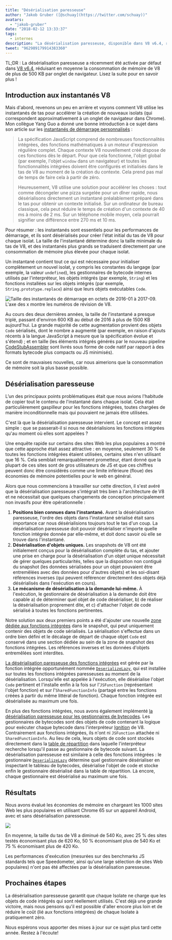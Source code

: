 ```yaml
---
title: "Désérialisation paresseuse"
author: "Jakob Gruber ([@schuay](https://twitter.com/schuay))"
avatars: 
  - "jakob-gruber"
date: "2018-02-12 13:33:37"
tags: 
  - internes
description: "La désérialisation paresseuse, disponible dans V8 v6.4, réduit en moyenne la consommation de mémoire de V8 de plus de 500 KB par onglet de navigateur."
tweet: "962989179914383360"
---
```

TL;DR : La désérialisation paresseuse a récemment été activée par défaut dans [V8 v6.4](/blog/v8-release-64), réduisant en moyenne la consommation de mémoire de V8 de plus de 500 KB par onglet de navigateur. Lisez la suite pour en savoir plus !

## Introduction aux instantanés V8

Mais d'abord, revenons un peu en arrière et voyons comment V8 utilise les instantanés de tas pour accélérer la création de nouveaux isolats (qui correspondent approximativement à un onglet de navigateur dans Chrome). Mon collègue Yang Guo a donné une bonne introduction à ce sujet dans son article sur les [instantanés de démarrage personnalisés](/blog/custom-startup-snapshots) :

<!--truncate-->
> La spécification JavaScript comprend de nombreuses fonctionnalités intégrées, des fonctions mathématiques à un moteur d'expression régulière complet. Chaque contexte V8 nouvellement créé dispose de ces fonctions dès le départ. Pour que cela fonctionne, l'objet global (par exemple, l'objet `window` dans un navigateur) et toutes les fonctionnalités intégrées doivent être configurés et initialisés dans le tas de V8 au moment de la création du contexte. Cela prend pas mal de temps de faire cela à partir de zéro.
>
> Heureusement, V8 utilise une solution pour accélérer les choses : tout comme décongeler une pizza surgelée pour un dîner rapide, nous désérialisons directement un instantané préalablement préparé dans le tas pour obtenir un contexte initialisé. Sur un ordinateur de bureau classique, cela peut réduire le temps de création d'un contexte de 40 ms à moins de 2 ms. Sur un téléphone mobile moyen, cela pourrait signifier une différence entre 270 ms et 10 ms.

Pour résumer : les instantanés sont essentiels pour les performances de démarrage, et ils sont désérialisés pour créer l'état initial du tas de V8 pour chaque isolat. La taille de l'instantané détermine donc la taille minimale du tas de V8, et des instantanés plus grands se traduisent directement par une consommation de mémoire plus élevée pour chaque isolat.

Un instantané contient tout ce qui est nécessaire pour initialiser complètement un nouvel isolat, y compris les constantes du langage (par exemple, la valeur `undefined`), les gestionnaires de bytecode internes utilisés par l'interpréteur, les objets intégrés (par exemple, `String`) et les fonctions installées sur les objets intégrés (par exemple, `String.prototype.replace`) ainsi que leurs objets exécutables `Code`.

![Taille des instantanés de démarrage en octets de 2016-01 à 2017-09. L'axe des x montre les numéros de révision de V8.](/_img/lazy-deserialization/startup-snapshot-size.png)

Au cours des deux dernières années, la taille de l'instantané a presque triplé, passant d'environ 600 KB au début de 2016 à plus de 1500 KB aujourd'hui. La grande majorité de cette augmentation provient des objets `Code` sérialisés, dont le nombre a augmenté (par exemple, en raison d'ajouts récents à la langue JavaScript à mesure que la spécification évolue et s'étend) ; et en taille (les éléments intégrés générés par le nouveau pipeline [CodeStubAssembler](/blog/csa) sont livrés sous forme de code natif par rapport à des formats bytecode plus compacts ou JS minimisés).

Ce sont de mauvaises nouvelles, car nous aimerions que la consommation de mémoire soit la plus basse possible.

## Désérialisation paresseuse

L’un des principaux points problématiques était que nous avions l'habitude de copier tout le contenu de l'instantané dans chaque isolat. Cela était particulièrement gaspilleur pour les fonctions intégrées, toutes chargées de manière inconditionnelle mais qui pouvaient ne jamais être utilisées.

C'est là que la désérialisation paresseuse intervient. Le concept est assez simple : que se passerait-il si nous ne désérialisions les fonctions intégrées qu'au moment où elles sont appelées ?

Une enquête rapide sur certains des sites Web les plus populaires a montré que cette approche était assez attractive : en moyenne, seulement 30 % de toutes les fonctions intégrées étaient utilisées, certains sites n'en utilisant que 16 %. Cela semblait remarquablement prometteur, étant donné que la plupart de ces sites sont de gros utilisateurs de JS et que ces chiffres peuvent donc être considérés comme une limite inférieure (floue) des économies de mémoire potentielles pour le web en général.

Alors que nous commencions à travailler sur cette direction, il s'est avéré que la désérialisation paresseuse s'intégrait très bien à l'architecture de V8 et ne nécessitait que quelques changements de conception principalement non invasifs pour être opérationnelle :

1. **Positions bien connues dans l'instantané.** Avant la désérialisation paresseuse, l'ordre des objets dans l'instantané sérialisé était sans importance car nous désérialisions toujours tout le tas d'un coup. La désérialisation paresseuse doit pouvoir désérialiser n'importe quelle fonction intégrée donnée par elle-même, et doit donc savoir où elle se trouve dans l'instantané.
2. **Désérialisation d'objets uniques.** Les snapshots de V8 ont été initialement conçus pour la désérialisation complète du tas, et ajouter une prise en charge pour la désérialisation d'un objet unique nécessitait de gérer quelques particularités, telles que la disposition non contiguë du snapshot (les données sérialisées pour un objet pouvaient être entremêlées avec des données pour d'autres objets) et les soi-disant références inverses (qui peuvent référencer directement des objets déjà désérialisés dans l'exécution en cours).
3. **Le mécanisme de désérialisation à la demande lui-même.** À l'exécution, le gestionnaire de désérialisation à la demande doit être capable a) de déterminer quel objet de code désérialiser, b) de réaliser la désérialisation proprement dite, et c) d'attacher l'objet de code sérialisé à toutes les fonctions pertinentes.

Notre solution aux deux premiers points a été d'ajouter une nouvelle [zone dédiée aux fonctions intégrées](https://cs.chromium.org/chromium/src/v8/src/snapshot/snapshot.h?l=55&rcl=f5b1d1d4f29b238ca2f0a13bf3a7b7067854592d) dans le snapshot, qui peut uniquement contenir des objets de code sérialisés. La sérialisation s'effectue dans un ordre bien défini et le décalage de départ de chaque objet `Code` est conservé dans une section dédiée au sein de la zone de snapshot des fonctions intégrées. Les références inverses et les données d'objets entremêlées sont interdites.

[La désérialisation paresseuse des fonctions intégrées](https://goo.gl/dxkYDZ) est gérée par la fonction intégrée opportunément nommée [`DeserializeLazy`](https://cs.chromium.org/chromium/src/v8/src/builtins/x64/builtins-x64.cc?l=1355&rcl=f5b1d1d4f29b238ca2f0a13bf3a7b7067854592d), qui est installée sur toutes les fonctions intégrées paresseuses au moment de la désérialisation. Lorsqu'elle est appelée à l'exécution, elle désérialise l'objet `Code` pertinent et l'installe enfin à la fois sur l'`JSFunction` (représentant l'objet fonction) et sur l'`SharedFunctionInfo` (partagé entre les fonctions créées à partir du même littéral de fonction). Chaque fonction intégrée est désérialisée au maximum une fois.

En plus des fonctions intégrées, nous avons également implémenté [la désérialisation paresseuse pour les gestionnaires de bytecodes](https://goo.gl/QxZBL2). Les gestionnaires de bytecodes sont des objets de code contenant la logique pour exécuter chaque bytecode dans l'interpréteur [Ignition](/blog/ignition-interpreter) de V8. Contrairement aux fonctions intégrées, ils n'ont ni `JSFunction` attachée ni `SharedFunctionInfo`. Au lieu de cela, leurs objets de code sont stockés directement dans la [table de répartition](https://cs.chromium.org/chromium/src/v8/src/interpreter/interpreter.h?l=94&rcl=f5b1d1d4f29b238ca2f0a13bf3a7b7067854592d) dans laquelle l'interpréteur recherche lorsqu'il passe au gestionnaire de bytecode suivant. La désérialisation paresseuse est similaire à celle des fonctions intégrées : le gestionnaire [`DeserializeLazy`](https://cs.chromium.org/chromium/src/v8/src/interpreter/interpreter-generator.cc?l=3247&rcl=f5b1d1d4f29b238ca2f0a13bf3a7b7067854592d) détermine quel gestionnaire désérialiser en inspectant le tableau de bytecodes, désérialise l'objet de code et stocke enfin le gestionnaire désérialisé dans la table de répartition. Là encore, chaque gestionnaire est désérialisé au maximum une fois.

## Résultats

Nous avons évalué les économies de mémoire en chargeant les 1000 sites Web les plus populaires en utilisant Chrome 65 sur un appareil Android, avec et sans désérialisation paresseuse.

![](/_img/lazy-deserialization/memory-savings.png)

En moyenne, la taille du tas de V8 a diminué de 540 Ko, avec 25 % des sites testés économisant plus de 620 Ko, 50 % économisant plus de 540 Ko et 75 % économisant plus de 420 Ko.

Les performances d'exécution (mesurées sur des benchmarks JS standards tels que Speedometer, ainsi qu'une large sélection de sites Web populaires) n'ont pas été affectées par la désérialisation paresseuse.

## Prochaines étapes

La désérialisation paresseuse garantit que chaque Isolate ne charge que les objets de code intégrés qui sont réellement utilisés. C'est déjà une grande victoire, mais nous pensons qu'il est possible d'aller encore plus loin et de réduire le coût (lié aux fonctions intégrées) de chaque Isolate à pratiquement zéro.

Nous espérons vous apporter des mises à jour sur ce sujet plus tard cette année. Restez à l'écoute!
